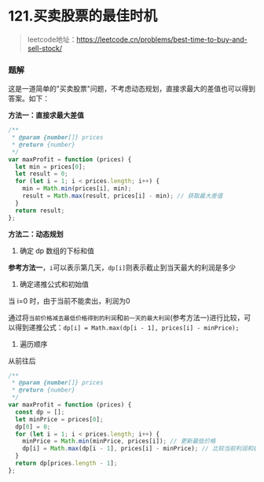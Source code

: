 # 121.买卖股票的最佳时机

> leetcode地址：https://leetcode.cn/problems/best-time-to-buy-and-sell-stock/

### 题解

这是一道简单的"买卖股票"问题，不考虑动态规划，直接求最大的差值也可以得到答案。如下：

**方法一：直接求最大差值**

```typescript
/**
 * @param {number[]} prices
 * @return {number}
 */
var maxProfit = function (prices) {
  let min = prices[0];
  let result = 0;
  for (let i = 1; i < prices.length; i++) {
    min = Math.min(prices[i], min);
    result = Math.max(result, prices[i] - min); // 获取最大差值
  }
  return result;
};
```

**方法二：动态规划**

1. 确定 dp 数组的下标和值

**参考方法一**，`i`可以表示第几天，`dp[i]`则表示截止到当天最大的利润是多少

1. 确定递推公式和初始值

当 i=0 时，由于当前不能卖出，利润为0

通过将`当前价格减去最低价格得到的利润`和`前一天的最大利润`(参考方法一)进行比较，可以得到递推公式：`dp[i] = Math.max(dp[i - 1], prices[i] - minPrice);`

1. 遍历顺序

从前往后

```typescript
/**
 * @param {number[]} prices
 * @return {number}
 */
var maxProfit = function (prices) {
  const dp = [];
  let minPrice = prices[0];
  dp[0] = 0;
  for (let i = 1; i < prices.length; i++) {
    minPrice = Math.min(minPrice, prices[i]); // 更新最低价格
    dp[i] = Math.max(dp[i - 1], prices[i] - minPrice); // 比较当前利润和前一天的最大利润，得到递推公式
  }
  return dp[prices.length - 1];
};
```
